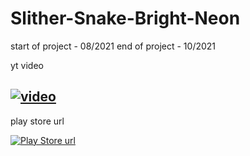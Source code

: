 # Slither-Snake-Bright-Neon
start of project - 08/2021
end of project - 10/2021

yt video

[![video](https://www.vhv.rs/dpng/d/504-5046736_youtube-play-button-on-video-hd-png-download.png)](https://youtu.be/qt8EUUdTDFU)
-----------------------------------------------------------------------------------------------------------------------------------------------------------------------------------
play store url

[![Play Store url](https://storage.googleapis.com/kormo_business_icons/employer-b847a210-b66c-44d3-8d22-ecb6fd8955f0/logo.png)](https://play.google.com/store/apps/details?id=com.LedzinyGameDevelopment.SlitherNeonio&gl=PL)
